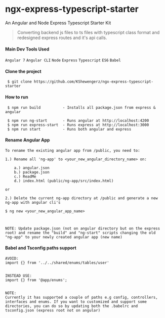 # ngx-express-typescript-starter
An Angular and Node Express Typescript Starter Kit

> Converting backend js files to ts files with typescript class format and redesigned express routes and it's api calls.


#### Main Dev Tools Used
`Angular 7` `Angular CLI` `Node` `Express` `Typescript` `ES6` `Babel`


#### Clone the project
` $ git clone https://github.com/KShewengerz/ngx-express-typescript-starter`


#### How to run

````
 $ npm run build          - Installs all package.json from express & angular
 
 $ npm run ng-start       - Runs angular at http://localhost:4200
 $ npm run express-start  - Runs express at http://localhost:3000
 $ npm run start          - Runs both angular and express
````


#### Rename Angular App

```
To rename the existing angular app from /public, you need to:

1.) Rename all 'ng-app' to <your_new_angular_directory_name> on: 

    a.) angular.json
    b.) package.json
    c.) ReadMe
    d.) index.html (public/ng-app/src/index.html)

or

2.) Delete the current ng-app directory at /public and generate a new ng-app with angular cli's 

$ ng new <your_new_angular_app_name>



NOTE: Update package.json (not on angular directory but on the express root) and rename the "build" and "ng-start" scripts changing the old "ng-app" to your newly created angular app (new name) 

```


#### Babel and Tsconfig paths support

```
AVOID:
import {} from '../../shared/enums/tables/user'


INSTEAD USE:
import {} from '@app/enums';


NOTE:
Currently it has supported a couple of paths e.g config, controllers, interfaces and enums. If you want to customized and support some directories, you can do so by updating both the .babelrc and tsconfig.json (express root not on angular)

```
 

